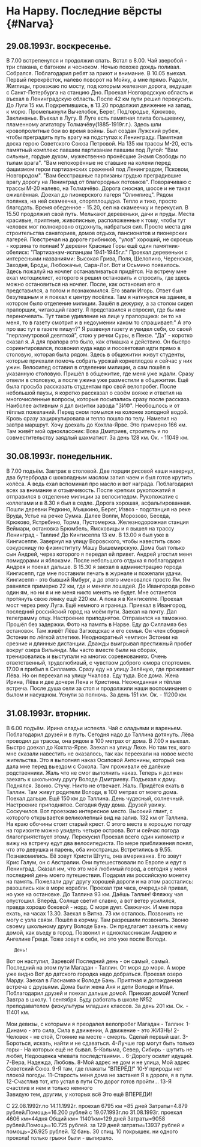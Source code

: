 # На Нарву. Последние вёрсты {#Narva}

## 29.08.1993г. воскресенье.

   В 7.00 встрепенулся и продолжил спать. Встал в 8.00. Чай зверобой - три стакана, с батоном и чесноком.
   Ночью похоже дождь поливал. Собрался. Поблагодарил ребят за приют и внимание. В 10.05 выехал. Первый перекрёсток, налево поворот на Мойку, а мне прямо. Радоли, Жиглицы, проезжаю по мосту, под которым железная дорога, ведущая с Санкт-Петербурга на станцию Дно. Проехал Новгородскую область и въехал в Ленинградскую область. После 42 км пути решил перекусить. До Луги 15 км. 
 Подкрепившись, в 13.20 продолжил движение на запад, к морю. Промелькнули Вычелобок, Берег, Подгородье, Крюково, Заклинанье. Въехал в Лугу. В Луге есть памятная плита большевику, пламенному агитатору Толмачёву(1885-1919г.г.).
 Здесь шли кровопролитные бои во время войны. Был создан Лужский рубеж, чтобы преградить путь врагу на подступах к Ленинграду.
  Памятная доска герою Советского Союза Петровой.
 На 135 км трассы М-20, есть памятный комплекс павшим партизанам павшим под Лугой:
   "Вам сильные, гордые духом, мужественно пронёсшие Знамя Свободы по тылам врага".
    "Вам непокорённые не ставшие на колени перед фашизмом герои партизанских сражений под Ленинградом, Псковом, Новгородом".
    "Вам бесстрашные партизаны грудью преградившие врагу дорогу на Ленинград от благородных потомков".
   Поворачиваю с трассы М-20 налево, на Толмачёво.
  Дорога сносная, шоссе и не такая оживлённая. Доехал до пионерского лагеря "Олимпиец". Рядом полянка, на ней скамеечка, спортплощадка. Тепло и тихо, просто благодать. Время обеденное - 15.20, сел на скамеечку и перекусил. В 15.50 продолжил свой путь.
 Мелькают деревеньки, дачи и пруды. Места красивые, приятные, живописные, расположенные к тому, чтобы тут человек мог полнокровно отдохнуть, набраться сил. Просто места для строительства санаториев, домов отдыха, пансионатов и пионерских лагерей.
   Повстречал на дороге грибников, "улов" хороший, не скроешь - корзина то полная! 
  У деревни Красные Горы ещё один памятник-обелиск: 
     "Партизанам-испанцам 1941-1945г.г."
 Проехал деревеньки с интересными названиями: Высокая Грива, Поля, Шелопино, Черенская, Заходня, Броды, Любожачье, Сара-Лог. Вот и Осьмино появилось. Здесь пожалуй на ночлег останавливаться придётся. 
   На встречу мне ехал мотоциклист, которого я  решил остановить и спросить, где здесь можно остановиться на ночлег. После, как остановил его я представился, а потом и познакомился. Его звали Игорь. Ответ был безутешным и я поехал к центру посёлка. 
   Там я наткнулся на здание, в котором было отделение милиции. Зашёл в дежурку, а за столом сидел прапорщик, читающий газету. Я представился и спросил, где бы мне переночевать.
  Тут такое удивление на лице у прапорщика: он то на меня, то в газету смотрит и в недоумении каком то спрашивает:" А это про вас тут в газете пишут?"
  Я развенул газету и увидел себя, со своей "перламутровой девяткой", стою у речки Суры, в Пензе. "Да" - коротко сказал я. А для прапора это было, как отмашка к действию. Он быстро сориентировался, позвонил куда надо и посоветовал идти прямо в столовую, которая была рядом. Здесь в общежитии живут студенты, которые приехали помочь собрать урожай корнеплодов и сейчас у них ужин. Велосипед оставил в отделении милиции, а сам пошёл в указанную столовую.
 Пришёл в общежитие, где меня уже ждали. Сразу отвели в столовую, а после ужина уже разместили в общежитии. 
   Ещё была просьба рассказать студентам про свой велопробег. После небольшой паузы, я коротко рассказал о своём вояже и ответил на многочисленные вопросы, которые посыпались сразу после рассказа. Наиболее активным я дал визитки завода "ЗИФ". Необошлось и от тёплых пожеланий.
   Перед сном помылся на колонке холодной водой. Кровь сразу зациркулировала и тепло пошло по телу.
  Наметил на завтра маршрут. Хочу доехать до Кохтла-Ярве. Это примерно 166 км. Там живёт мой одноклассник: Вова Дмитриев, строитель и по совместительству заядлый шахматист.
  За день 128 км. Ок. - 11049 км.

## 30.08.1993г. понедельник.

В 7.00 подъём. Завтрак в столовой. Две порции рисовой каши навернул, два бутерброда с шоколадным маслом запил чаем и был готов крутить колёса. А ведь ехал вспоминал про масло и вот награда. Поблагодарил всех за внимание и отзывчивость. После крепких рукопожатий я отправился в отделение милиции за велосипедом. Рукопожатие с коллегами и в 8.30 я был в седле.
  Дорога хорошая, асфальтированная. Пошли деревни Редкино, Мышкино, Берег, Извоз - подстанция на реке Вруда, Устье на речке Сумка.
  Далее Волпи, Морозово, Беседа, Крюково, Ястребино, Торма, Пустомержа. Железнодорожная станция Веймари, остановка Брюмбель, Ямсковицы и я вышел на трассу Ленинград - Таллин! До Кингисеппа 13 км. 
  В 13.00 я был уже в Кингисеппе. Завернул на улицу Воровского, чтобы навестить свою сокурсницу по физинституту  Машу Вышемирскую. Дома был только сын Андрей, через которого я передал ей привет. Андрей угостил меня помидорами и яблоками. После небольшого отдыха я поблагодарил Андрея и поехал дальше.
   В 15.30 я заехал в администрацию города Кингисепп, где мне поставили печать в журнале и пожелали удачи. Кингисепп - это бывший Ямбург, а до этого именовался просто Ям. Ям равнялся примерно 22 км, где и меняли лошадей. До Ивангорода ровно один ям, но ни я и не меня никто менять не будет. Мне останется протянуть свою лямку ещё 220 км.
  А пока я в Кингисеппе. Проехал мост через реку Луга. Ещё немного и граница.
 Приехал в Ивангород, последний российский город на моём пути. Заехал на почту. Дал телеграмму отцу. Настроение приподнятое. Отправился на таможню. Прошёл без задержки. Фото на память в Нарве. Еду до Силламяэ без остановок. Там живёт Лёва Загжецскас и его семья. Он член сборной Эстонии по лёгкой атлетике. Неоднократный чемпион Эстонии на срезние и длинные дистанции. Дважды выигрывал престижный пробег вокруг озера Вильянди. Мы часто вместе были на сборах, тренировались и выступали на многих соревнованиях. Очень ответственный, трудолюбивый, с чувством доброго юмора спортсмен.
   17.00 я прибыл в Силламяэ. Сразу еду на улицу Зелёную, где проживает Лёва. Но он переехал на улицу Чкалова. Еду туда. Все дома. Жена Ирина, Лёва и две дочери Лена и Кристина. Неожиданная и тёплая встреча. После душа сели за стол и продолжили наши воспоминания о былом и насущном. Уснули за полночь.
  За день 151 км. Ок. - 11200 км.

## 31.08.1993г. вторник.

В 6.00 подъём. Ирина оладьи испекла. Чай с оладьями и вареньем. Поблагодарил друзей и в путь. Сегодня надо до Таллина дотянуть. Лёва проводил да трассы, она рядом в 100 метрах от дома. В 7.00 я выехал.
  Быстро доехал до Кохтла-Ярве. Заехал на улицу Лехе. Но там тех, кого мне сказали навестить не оказалось, так как переехали на новое место жительства. Это я выполнял наказ Осиповой Антонины, который она дала мне перед выездом с Сокола. Там проживали её далёкие родственники. Жаль что не смог выполнить наказ.
  Теперь я должен заехать к школьному другу Володе Дмитриеву. Подъехал к дому. Поднялся. Звоню. Стучу. Никто не отвечает. Жаль. Придётся ехать в Таллин. Там живут родители Володи, в 100 метрах от моего дома.
  Поехал дальше. Ещё 150 км до Таллина. День чудесный, солнечный. Настроение приподнятое. Сегодня буду дома. Друзей увижу. Соскучился.
   Вот проезжаю интересное место. Высокий глинт, с которого открывается великолепный вид на залив. 132 км от Таллина. На краю обочины стоит старый крест. С этого места в хорошую погоду на горизонте можно увидеть четыре острова. Вот и сейчас погода благоприятствует этому. Перекусил
  Проехал всего один километр и вижу на встречу едут два велосипедиста. По мере приближения понял, что это девушка и парень, оба иностранцы. Встретились в 9.55. Познакомились. Её зовут Кристи Штутц, она американка. Его зовут Крис Галум, он с Австралии. Они путешествовали по Европе и едут в Ленинград. Сказал им, что это мой любимый город, а сегодня у меня последний день моего путешествия. Подарил им российскую монетку на память. Пожелали друг другу хорошей дороги и на этом расстались: разошлись как в море корабли.
    Проехал три часа, очередной привал, но уже на остановке. До Таллина 93 км. Даёшь Таллин! Фляжку чая опустошил. Вперёд. Солнце светит славно, а вот ветер усилился, правда хорошо боковой - норд. С моря дует. Свежачок.
  И мне пора ехать, на часах 13.30. 
  Заехал в Витна. 73 км осталось. Позвонить не могу с узла связи. Пошёл в корчму. Там разрешили позвонить. Звоню своему школьному другу Володе Бань. Он предлагает заехать к нему домой, как въеду в город. Позвонил и одноклассникам Андрею и Ангелине Греци. Тоже зовут к себе, но это уже после Володи.

       День!
  Вот он наступил, Заревой!
  Последний день - он самый, самый.
  Последний на этом пути Магадан - Таллин. 
  От моря до моря.
  А море уже видно
  Вот до датского городка надо добраться. 
    Проехал озеро Марду. Заехал в Ласнамяэ к Володе Бань. Приятная и догожданная встреча с друзьями. Дома были жена Аня и дети Володя и Илья. Поблагодарил друзей и поехал дальше домой. 
  Приехал домой! Успел! Завтра в школу. 1 сентября. Буду работать в школе №52 преподавателем физкультуры младших классов.
  За день 201 км. Ок. - 11401 км.

Мои девизы, с которыми я преодалел велопробег Магадан - Таллин:
         1-Динамо - это сила,
          Сила в движении,
          А движение - это ЖИЗНЬ!
         2-Человек - не стой,
         Стояние на месте - смерть.
         Сделай первый шаг.
         3- Бороться, искать, найти и не сдаваться.
         4-Лучше гор могут быть только горы -
           На которых ещё не бывал.
         5-Колыма, Север, Сибирь - шутить не любят, 
          Недооценка чпевата последствиями...
         6-Дорогу осилит идущий.
         7-Вера, Надежда, Любовь.
         8-Мой адрес не дом и не улица, 
          Мой адрес Советский Союз.
         9-Я там, где плакаты "ВПЕРЁД!"
        10-У природы нет плохой погоды.
        11-Старость меня дома не застанет
         Я в дороге, я в пути.
        12-Счастлив тот, кто устал в пути
          Сто дорог готов пройти...
        13-Я счастлив и нем и только немного                         
          Завидую тем, другим, у которых всё
          Это ещё ВПЕРЕДИ!
       
С 22.08.1992г.по 14.11.1992г. проехал 6795 км =85 дней
Затраты=4.879 рублей.Помощь=16.200 рублей
с 19.07.1993г.по 31.08.1993г. проехал 4606 км=44дня
Общий км=
                                      11401км=129 дней
Затраты=9058 рублей.Помощь=10.725 рублей.
за 129 дней затраты=13937 рублей и помощь=26.925 рублей.
12 бань.
30 спиц.
10 покрышек.
ни одного прокола! только грыжи были - выпирало.

